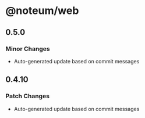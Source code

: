 # @noteum/web

## 0.5.0

### Minor Changes

- Auto-generated update based on commit messages

## 0.4.10

### Patch Changes

- Auto-generated update based on commit messages
